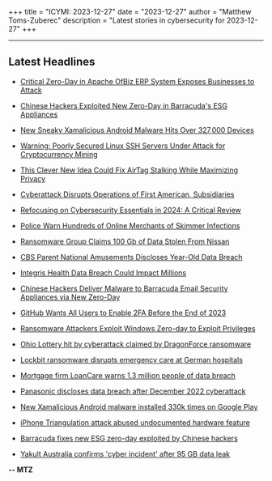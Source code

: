 +++
title = "ICYMI: 2023-12-27"
date = "2023-12-27"
author = "Matthew Toms-Zuberec"
description = "Latest stories in cybersecurity for 2023-12-27"
+++

---------------------------------------------------------------------------
## Latest Headlines
- [Critical Zero-Day in Apache OfBiz ERP System Exposes Businesses to Attack](https://thehackernews.com/2023/12/critical-zero-day-in-apache-ofbiz-erp.html)

- [Chinese Hackers Exploited New Zero-Day in Barracuda's ESG Appliances](https://thehackernews.com/2023/12/chinese-hackers-exploited-new-zero-day.html)

- [New Sneaky Xamalicious Android Malware Hits Over 327,000 Devices](https://thehackernews.com/2023/12/new-sneaky-xamalicious-android-malware.html)

- [Warning: Poorly Secured Linux SSH Servers Under Attack for Cryptocurrency Mining](https://thehackernews.com/2023/12/warning-poorly-secured-linux-ssh.html)

- [This Clever New Idea Could Fix AirTag Stalking While Maximizing Privacy](https://www.wired.com/story/apple-airtag-privacy-stalking-cryptographic-solution/)

- [Cyberattack Disrupts Operations of First American, Subsidiaries](https://www.securityweek.com/cyberattack-disrupts-operations-of-first-american-subsidiaries/)

- [Refocusing on Cybersecurity Essentials in 2024: A Critical Review](https://www.securityweek.com/refocusing-on-cybersecurity-essentials-in-2024-a-critical-review/)

- [Police Warn Hundreds of Online Merchants of Skimmer Infections](https://www.securityweek.com/police-warn-hundreds-of-online-merchants-of-skimmer-infections/)

- [Ransomware Group Claims 100 Gb of Data Stolen From Nissan](https://www.securityweek.com/ransomware-group-claims-100-gb-of-data-stolen-from-nissan/)

- [CBS Parent National Amusements Discloses Year-Old Data Breach](https://www.securityweek.com/cbs-parent-national-amusements-discloses-year-old-data-breach/)

- [Integris Health Data Breach Could Impact Millions](https://www.securityweek.com/integris-health-data-breach-could-impact-millions/)

- [Chinese Hackers Deliver Malware to Barracuda Email Security Appliances via New Zero-Day](https://www.securityweek.com/chinese-hackers-deliver-malware-to-barracuda-email-security-appliances-via-new-zero-day/)

- [GitHub Wants All Users to Enable 2FA Before the End of 2023](https://cybersecuritynews.com/github-users-enable-2fa/)

- [Ransomware Attackers Exploit Windows Zero-day to Exploit Privileges](https://cybersecuritynews.com/ransomware-attackers-exploit-windows-zero-day/)

- [Ohio Lottery hit by cyberattack claimed by DragonForce ransomware](https://www.bleepingcomputer.com/news/security/ohio-lottery-hit-by-cyberattack-claimed-by-dragonforce-ransomware/)

- [Lockbit ransomware disrupts emergency care at German hospitals](https://www.bleepingcomputer.com/news/security/lockbit-ransomware-disrupts-emergency-care-at-german-hospitals/)

- [Mortgage firm LoanCare warns 1.3 million people of data breach](https://www.bleepingcomputer.com/news/security/mortgage-firm-loancare-warns-13-million-people-of-data-breach/)

- [Panasonic discloses data breach after December 2022 cyberattack](https://www.bleepingcomputer.com/news/security/panasonic-discloses-data-breach-after-december-2022-cyberattack/)

- [New Xamalicious Android malware installed 330k times on Google Play](https://www.bleepingcomputer.com/news/security/new-xamalicious-android-malware-installed-330k-times-on-google-play/)

- [iPhone Triangulation attack abused undocumented hardware feature](https://www.bleepingcomputer.com/news/security/iphone-triangulation-attack-abused-undocumented-hardware-feature/)

- [Barracuda fixes new ESG zero-day exploited by Chinese hackers](https://www.bleepingcomputer.com/news/security/barracuda-fixes-new-esg-zero-day-exploited-by-chinese-hackers/)

- [Yakult Australia confirms 'cyber incident' after 95 GB data leak](https://www.bleepingcomputer.com/news/security/yakult-australia-confirms-cyber-incident-after-95-gb-data-leak/)

**-- MTZ**